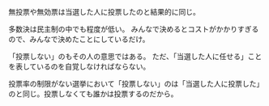 無投票や無効票は当選した人に投票したのと結果的に同じ。

多数決は民主制の中でも程度が低い。
みんなで決めるとコストがかかりすぎるので、みんなで決めたことにしているだけ。

「投票しない」のもその人の意思ではある。
ただ、「当選した人に任せる」ことを表しているのを自覚しなければならない。

投票率の制限がない選挙において「投票しない」のは「当選した人に投票した」のと同じ。投票しなくても誰かは投票するのだから。
